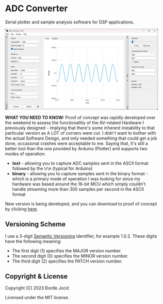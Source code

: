 # ADC Converter

Serial plotter and sample analysis software for DSP applications.

![Preview](assets/images/preview.png)

**WHAT YOU NEED TO KNOW:** Proof of concept was rapidly developed over the weekend to assess the functionallity of the AV-related Hardware I previously designed - implying that there's some inherent instability to that particular version as A LOT of corners were cut. I didn't want to bother with the actual Software Design, and only needed something that could get a job done, occasional crashes were acceptable to me. Saying that, it's still a better tool than the one provided by Arduino (Plotter) and supports two modes of operation:
  * **text** - allowing you to capture ADC samples sent in the ASCII format followed by the \r\n (typical for Arduino)
  * **binary** - allowing you to capture samples sent in the binary format - which is a primary mode of operation I was looking for since my hardware was based around the 16-bit MCU which simply couldn't handle streaming more than 300 samples per second in the ASCII format

New version is being developed, and you can download to proof of concept by clicking [here](https://github.com/jocic/adc-converter/releases/download/proof-of-concept/proof-of-concept.zip).

## Versioning Scheme

I use a 3-digit [Semantic Versioning](https://semver.org/spec/v2.0.0.html) identifier, for example 1.0.2. These digits have the following meaning:

*   The first digit (1) specifies the MAJOR version number.
*   The second digit (0) specifies the MINOR version number.
*   The third digit (2) specifies the PATCH version number.

## Copyright & License

Copyright (C) 2023 Đorđe Jocić

Licensed under the MIT license.
